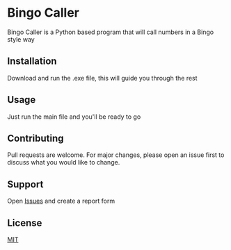 # Bingo Caller

Bingo Caller is a Python based program that will call numbers in a Bingo style way

## Installation

Download and run the .exe file, this will guide you through the rest

## Usage

Just run the main file and you'll be ready to go

## Contributing
Pull requests are welcome. For major changes, please open an issue first to discuss what you would like to change.

## Support
Open [Issues](https://github.com/BingoCaller2020/bingocaller/issues) and create a report form

## License
[MIT](https://choosealicense.com/licenses/mit/)
